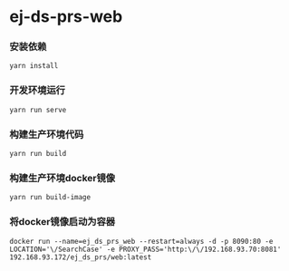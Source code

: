 # ej-ds-prs-web

### 安装依赖
```
yarn install
```

### 开发环境运行
```
yarn run serve
```

### 构建生产环境代码
```
yarn run build
```

### 构建生产环境docker镜像
```
yarn run build-image
```

### 将docker镜像启动为容器
```
docker run --name=ej_ds_prs_web --restart=always -d -p 8090:80 -e LOCATION='\/SearchCase' -e PROXY_PASS='http:\/\/192.168.93.70:8081' 192.168.93.172/ej_ds_prs/web:latest
```
